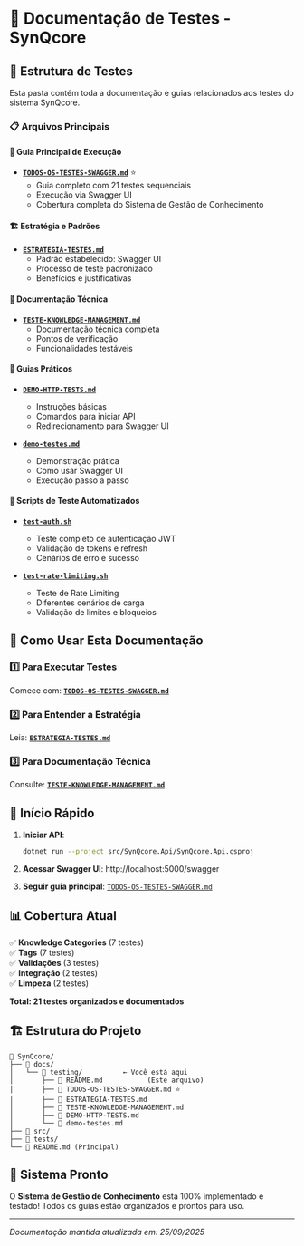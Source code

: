 # 🧪 Documentação de Testes - SynQcore

## 📁 Estrutura de Testes

Esta pasta contém toda a documentação e guias relacionados aos testes do sistema SynQcore.

### 📋 **Arquivos Principais**

#### 🎯 **Guia Principal de Execução**
- **[`TODOS-OS-TESTES-SWAGGER.md`](./TODOS-OS-TESTES-SWAGGER.md)** ⭐
  - Guia completo com 21 testes sequenciais
  - Execução via Swagger UI
  - Cobertura completa do Sistema de Gestão de Conhecimento

#### 🏗️ **Estratégia e Padrões**
- **[`ESTRATEGIA-TESTES.md`](./ESTRATEGIA-TESTES.md)**
  - Padrão estabelecido: Swagger UI
  - Processo de teste padronizado
  - Benefícios e justificativas

#### 📖 **Documentação Técnica**
- **[`TESTE-KNOWLEDGE-MANAGEMENT.md`](./TESTE-KNOWLEDGE-MANAGEMENT.md)**
  - Documentação técnica completa
  - Pontos de verificação
  - Funcionalidades testáveis

#### 🚀 **Guias Práticos**
- **[`DEMO-HTTP-TESTS.md`](./DEMO-HTTP-TESTS.md)**
  - Instruções básicas
  - Comandos para iniciar API
  - Redirecionamento para Swagger UI

- **[`demo-testes.md`](./demo-testes.md)**
  - Demonstração prática
  - Como usar Swagger UI
  - Execução passo a passo

#### 🧪 **Scripts de Teste Automatizados**
- **[`test-auth.sh`](./test-auth.sh)**
  - Teste completo de autenticação JWT
  - Validação de tokens e refresh
  - Cenários de erro e sucesso

- **[`test-rate-limiting.sh`](./test-rate-limiting.sh)**
  - Teste de Rate Limiting
  - Diferentes cenários de carga
  - Validação de limites e bloqueios

## 🎯 **Como Usar Esta Documentação**

### **1️⃣ Para Executar Testes**
Comece com: **[`TODOS-OS-TESTES-SWAGGER.md`](./TODOS-OS-TESTES-SWAGGER.md)**

### **2️⃣ Para Entender a Estratégia**
Leia: **[`ESTRATEGIA-TESTES.md`](./ESTRATEGIA-TESTES.md)**

### **3️⃣ Para Documentação Técnica**
Consulte: **[`TESTE-KNOWLEDGE-MANAGEMENT.md`](./TESTE-KNOWLEDGE-MANAGEMENT.md)**

## 🚀 **Início Rápido**

1. **Iniciar API**:
   ```bash
   dotnet run --project src/SynQcore.Api/SynQcore.Api.csproj
   ```

2. **Acessar Swagger UI**: http://localhost:5000/swagger

3. **Seguir guia principal**: [`TODOS-OS-TESTES-SWAGGER.md`](./TODOS-OS-TESTES-SWAGGER.md)

## 📊 **Cobertura Atual**

✅ **Knowledge Categories** (7 testes)  
✅ **Tags** (7 testes)  
✅ **Validações** (3 testes)  
✅ **Integração** (2 testes)  
✅ **Limpeza** (2 testes)  

**Total: 21 testes organizados e documentados**

## 🏗️ **Estrutura do Projeto**

```
📁 SynQcore/
├── 📂 docs/
│   └── 📂 testing/          ← Você está aqui
│       ├── 📄 README.md           (Este arquivo)
│       ├── 📄 TODOS-OS-TESTES-SWAGGER.md ⭐
│       ├── 📄 ESTRATEGIA-TESTES.md
│       ├── 📄 TESTE-KNOWLEDGE-MANAGEMENT.md
│       ├── 📄 DEMO-HTTP-TESTS.md
│       └── 📄 demo-testes.md
├── 📂 src/
├── 📂 tests/
└── 📄 README.md (Principal)
```

## 🎉 **Sistema Pronto**

O **Sistema de Gestão de Conhecimento** está 100% implementado e testado!
Todos os guias estão organizados e prontos para uso.

---
*Documentação mantida atualizada em: 25/09/2025*